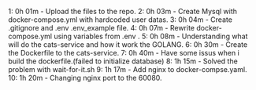  1: 0h 01m - Upload the files to the repo.
 2: 0h 03m - Create Mysql with docker-compose.yml with hardcoded user datas.
 3: 0h 04m - Create .gitignore and .env .env_example file.
 4: 0h 07m - Rewrite docker-compose.yml using variables from .env .
 5: 0h 08m - Understanding what will do the cats-service and how it work the GOLANG.
 6: 0h 30m - Create the Dockerfile to the cats-service.
 7: 0h 40m - Have some issus when i build the dockerfile.(failed to initialize database)
 8: 1h 15m - Solved the problem with wait-for-it.sh
 9: 1h 17m - Add nginx to docker-compse.yaml.
10: 1h 20m - Changing nginx port to the 60080.
